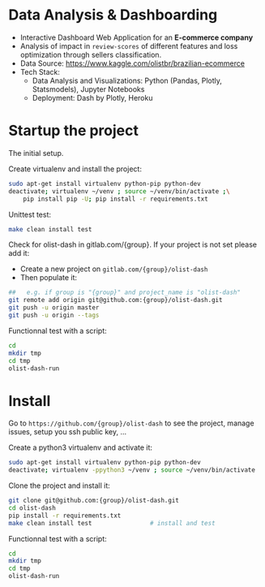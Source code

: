 # Data Analysis & Dashboarding
- Interactive Dashboard Web Application for an **E-commerce company**
- Analysis of impact in `review-scores` of different features and loss optimization through sellers classification.
- Data Source: https://www.kaggle.com/olistbr/brazilian-ecommerce
- Tech Stack: 
    - Data Analysis and Visualizations: Python (Pandas, Plotly, Statsmodels), Jupyter Notebooks
    - Deployment: Dash by Plotly, Heroku


# Startup the project

The initial setup.

Create virtualenv and install the project:
```bash
sudo apt-get install virtualenv python-pip python-dev
deactivate; virtualenv ~/venv ; source ~/venv/bin/activate ;\
    pip install pip -U; pip install -r requirements.txt
```

Unittest test:
```bash
make clean install test
```

Check for olist-dash in gitlab.com/{group}.
If your project is not set please add it:

- Create a new project on `gitlab.com/{group}/olist-dash`
- Then populate it:

```bash
##   e.g. if group is "{group}" and project_name is "olist-dash"
git remote add origin git@github.com:{group}/olist-dash.git
git push -u origin master
git push -u origin --tags
```

Functionnal test with a script:

```bash
cd
mkdir tmp
cd tmp
olist-dash-run
```

# Install

Go to `https://github.com/{group}/olist-dash` to see the project, manage issues,
setup you ssh public key, ...

Create a python3 virtualenv and activate it:

```bash
sudo apt-get install virtualenv python-pip python-dev
deactivate; virtualenv -ppython3 ~/venv ; source ~/venv/bin/activate
```

Clone the project and install it:

```bash
git clone git@github.com:{group}/olist-dash.git
cd olist-dash
pip install -r requirements.txt
make clean install test                # install and test
```
Functionnal test with a script:

```bash
cd
mkdir tmp
cd tmp
olist-dash-run
```
